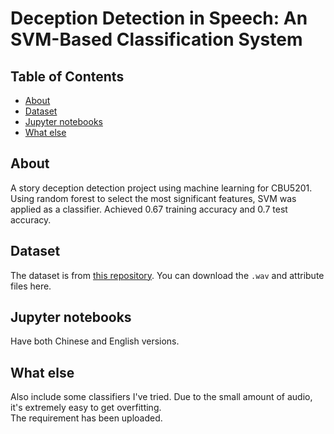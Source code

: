# Deception Detection in Speech: An SVM-Based Classification System

## Table of Contents
- [About](#about)
- [Dataset](#dataset)
- [Jupyter notebooks](#jupyter-notebooks)
- [What else](#what-else)

## About
A story deception detection project using machine learning for CBU5201.   
Using random forest to select the most significant features, SVM was applied as a classifier. Achieved 0.67 training accuracy and 0.7 test accuracy.

## Dataset
The dataset is from [this repository](https://github.com/CBU5201Datasets/Deception). You can download the `.wav` and attribute files here.

## Jupyter notebooks
Have both Chinese and English versions.

## What else
Also include some classifiers I've tried. Due to the small amount of audio, it's extremely easy to get overfitting.  
The requirement has been uploaded.
